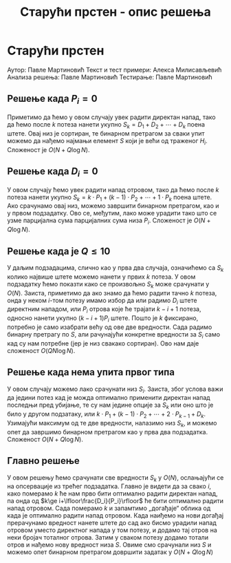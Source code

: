 ﻿---
title: Старући прстен - опис решења
---

# Старући прстен
Аутор: Павле Мартиновић
Текст и тест примери: Алекса Милисављевић
Анализа решења: Павле Мартиновић
Тестирање: Павле Мартиновић

## Решење када $P_i=0$

Приметимо да ћемо у овом случају увек радити директан напад, тако да ћемо после $k$ потеза нанети укупно $S_k=D_1+D_2+\cdots+D_k$ поена штете. Овај низ је сортиран, те бинарном претрагом за сваки упит можемо да нађемо најмањи елемент $S$ који је већи од траженог $H_i$. Сложеност је $O(N+Q\log N)$.

## Решење када $D_i=0$

У овом случају ћемо увек радити напад отровом, тако да ћемо после $k$ потеза нанети укупно $S_k=k\cdot P_1+(k-1)\cdot P_2+\cdots+1\cdot P_k$ поена штете. Ако срачунамо овај низ, можемо завршити бинарном претрагом, као и у првом подзадатку. Ово се, међутим, лако може урадити тако што се узме парцијална сума парцијалних сума низа $P_i$. Сложеност је $O(N+Q\log N)$.

## Решење када је $Q\leq 10$
У даљим подзадацима, слично као у прва два случаја, означићемо са $S_k$ колико највише штете можемо нанети у првих $k$ потеза. У овом подзадатку ћемо показти како се произвољно $S_k$ може срачунати у $O(N)$. Заиста, приметимо да ако знамо да ћемо радити тачно $k$ потеза, онда у неком $i$-том потезу имамо избор да или радимо $D_i$ штете директним нападом, или $P_i$ отрова које ће трајати $k-i+1$ потеза, односно нанети укупно $(k-i+1)P_i$ штете. Пошто је $k$ фиксирано, потребно је само изабрати већу од ове две вредности. Сада радимо бинарну претрагу по $S$, али рачунајући конкретне вредности за $S_i$ само кад су нам потребне (јер је низ свакако сортиран). Ово нам даје сложеност $O(QN\log N)$.
## Решење када нема упита првог типа
У овом случају можемо лако срачунати низ $S_i$. Заиста, због услова важи да једини потез кад је можда оптимално применити директан напад последњи пред убијање, те су нам једине опције за $S_k$ или оно што је било у другом подзатаку, или $k\cdot P_1+(k-1)\cdot P_2+\cdots+2\cdot P_{k-1}+D_k$. Узимајући максимум од те две вредности, налазимо низ $S_k$, и можемо опет да завршимо бинарном претрагом као у прва два подзадатка. Сложеност $O(N+Q\log N)$.

## Главно решење

У овом решењу ћемо срачунати све вредности $S_k$ у $O(N)$, ослањајући се на опсервације из трећег подзадатка. Главно је видети да за свако $i$, како померамо $k$ ће нам прво бити оптимално радити директан напад, па онда од  $k\ge i+\lfloor\frac{D_i}{P_i}\rfloor$ ће бити оптимално радити напад отровом. Сада померамо $k$ и запамтимо „догађаје“ облика од када је оптимално радити напад отровом. Када наиђемо на нови догађај прерачунамо вредност нанете штете до сад ако бисмо урадили напад отровом уместо директног напада у том потезу, и додамо тај отров на неки бројач тоталног отрова. Затим у сваком потезу додамо тотали отров и нађемо нову вредност низа $S$. Овиме смо срачунали низ $S$ и можемо опет бинарном претрагом довршити задатак у $O(N+Q\log N)$

